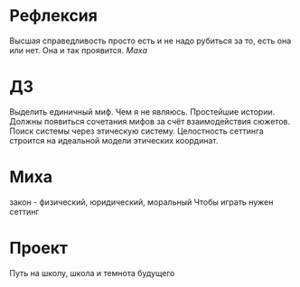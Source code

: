 # Рефлексия 
Высшая справедливость просто есть и не надо рубиться за то, есть она или нет. Она и так проявится. *Маха*

# ДЗ 
Выделить единичный миф. Чем я не являюсь. Простейшие истории.
Должны появиться сочетания мифов за счёт взаимодействия сюжетов.
Поиск системы через этическую систему.
Целостность сеттинга строится на идеальной модели этических координат.

# Миха
закон - физический, юридический, моральный 
Чтобы играть нужен сеттинг 

# Проект 
Путь на школу, школа и темнота будущего

